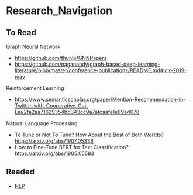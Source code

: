 # Research_Navigation
## To Read
Graph Neural Network
- https://github.com/thunlp/GNNPapers
- https://github.com/naganandy/graph-based-deep-learning-literature/blob/master/conference-publications/README.md#iclr-2019-may

Reinforcement Learning
- https://www.semanticscholar.org/paper/Mention-Recommendation-in-Twitter-with-Cooperative-Gui-Liu/2fa2aa71629354bd343cc9a7afcaafe1e89a4078

Natural Language Processing
- To Tune or Not To Tune? How About the Best of Both Worlds? https://arxiv.org/abs/1907.05338
- How to Fine-Tune BERT for Text Classification? https://arxiv.org/abs/1905.05583

## Readed
- [NLP](https://github.com/LFhase/Research_Navigation/blob/master/NLP.md)
